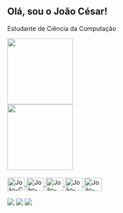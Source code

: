 ## Olá, sou o João César!
Estudante de Ciência da Computação

<div> 
  <a href="https://github.com/j0a0cesar">
  <img height ="150cm" src="https://github-readme-stats.vercel.app/api?username=j0a0cesar&show_icons=true&theme=dark"/> <br>
  <img height="150cm" src="https://github-readme-stats.vercel.app/api/top-langs/?username=j0a0cesar&langs_count=8&theme=dark"/>
</div>

<div style="display: inline_block"><br>
  <img align="center" alt="João-C" height="30" width="40" src="https://cdn.jsdelivr.net/gh/devicons/devicon@latest/icons/c/c-original.svg"/>
  <img align="center" alt="João-HTML" height="30" width="40" src="https://cdn.jsdelivr.net/gh/devicons/devicon@latest/icons/html5/html5-original.svg"/>
  <img align="center" alt="João-CSS" height="30" width="40" src="https://cdn.jsdelivr.net/gh/devicons/devicon@latest/icons/css3/css3-original.svg"/>
  <img align="center" alt="João-JS" height="30" width="40" src="https://cdn.jsdelivr.net/gh/devicons/devicon@latest/icons/javascript/javascript-original.svg"/>
  <img align="center" alt="João-MySQL" height="30" width="40" src="https://cdn.jsdelivr.net/gh/devicons/devicon@latest/icons/mysql/mysql-original.svg"/>
</div>

  <br>

<div> 
  <a href="https://instagram.com/joao.cesar.padua" target="_blank"><img src="https://img.shields.io/badge/-Instagram-%23E4405F?style=for-the-badge&logo=instagram&logoColor=white" target="_blank"></a>
 	<a href = "mailto:jcpaduatimoteo09@gmail.com"><img src="https://img.shields.io/badge/-Gmail-%23333?style=for-the-badge&logo=gmail&logoColor=white" target="_blank"></a>
  <a href="https://www.linkedin.com/in/joao-cesar-padua-timoteo-/" target="_blank"><img src="https://img.shields.io/badge/LinkedIn-0077B5?style=for-the-badge&logo=linkedin&logoColor=white" target="_blank"></a>
</div>



